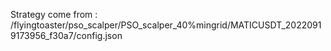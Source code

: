 Strategy come from : /flyingtoaster/pso_scalper/PSO_scalper_40%mingrid/MATICUSDT_20220919173956_f30a7/config.json